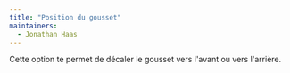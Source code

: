 ```yaml
---
title: "Position du gousset"
maintainers:
  - Jonathan Haas
---
```


Cette option te permet de décaler le gousset vers l'avant ou vers l'arrière.

